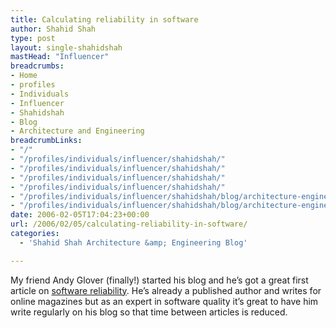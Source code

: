 ```yaml
---
title: Calculating reliability in software
author: Shahid Shah
type: post
layout: single-shahidshah
mastHead: "Influencer"
breadcrumbs:
- Home
- profiles
- Individuals
- Influencer
- Shahidshah
- Blog
- Architecture and Engineering
breadcrumbLinks:
- "/"
- "/profiles/individuals/influencer/shahidshah/"
- "/profiles/individuals/influencer/shahidshah/"
- "/profiles/individuals/influencer/shahidshah/"
- "/profiles/individuals/influencer/shahidshah/"
- "/profiles/individuals/influencer/shahidshah/blog/architecture-engineering/"
- "/profiles/individuals/influencer/shahidshah/blog/architecture-engineering/"
date: 2006-02-05T17:04:23+00:00
url: /2006/02/05/calculating-reliability-in-software/
categories:
  - 'Shahid Shah Architecture &amp; Engineering Blog'

---
```

My friend Andy Glover (finally!) started his blog and he&#8217;s got a great first article on [software reliability][1]. He&#8217;s already a published author and writes for online magazines but as an expert in software quality it&#8217;s great to have him write regularly on his blog so that time between articles is reduced.

 [1]: http://thediscoblog.com/?p=4